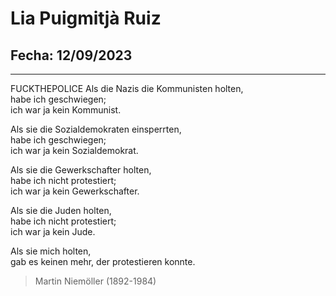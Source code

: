 # Lia Puigmitjà Ruiz
## Fecha: 12/09/2023
--- 
FUCKTHEPOLICE
Als die Nazis die Kommunisten holten,  
habe ich geschwiegen;  
ich war ja kein Kommunist.  
  
Als sie die Sozialdemokraten einsperrten,  
habe ich geschwiegen;  
ich war ja kein Sozialdemokrat.  
  
Als sie die Gewerkschafter holten,  
habe ich nicht protestiert;  
ich war ja kein Gewerkschafter.  
  
Als sie die Juden holten,  
habe ich nicht protestiert;  
ich war ja kein Jude.  
  
Als sie mich holten,  
gab es keinen mehr, der protestieren konnte.  
  
>Martin Niemöller (1892-1984)